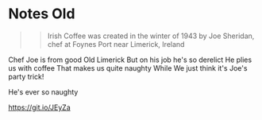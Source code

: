 # Notes Old


>> Irish Coffee was created in the winter of 1943 by Joe Sheridan, chef at Foynes Port near Limerick, Ireland

Chef Joe is from good Old Limerick
But on his job he's so derelict
He plies us with coffee
That makes us quite naughty
While We just think it's Joe's party trick!

He's ever so naughty

https://git.io/JEyZa

